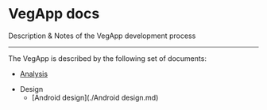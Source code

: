 # VegApp docs

Description & Notes of the VegApp development process

----

The VegApp is described by the following set of documents:

- [Analysis](./analysis.md)
* Design
  * [Android design](./Android design.md)
